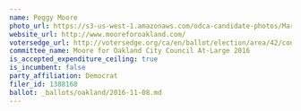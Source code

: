 ```yaml
---
name: Peggy Moore
photo_url: https://s3-us-west-1.amazonaws.com/odca-candidate-photos/Margaret-Moore.png
website_url: http://www.mooreforoakland.com/
votersedge_url: http://votersedge.org/ca/en/ballot/election/area/42/contests/contest/13234/candidate/130752?&county=Alameda%20County&election_authority_id=1
committee_name: Moore for Oakland City Council At-Large 2016
is_accepted_expenditure_ceiling: true
is_incumbent: false
party_affiliation: Democrat
filer_id: 1388168
ballot: _ballots/oakland/2016-11-08.md
---
```

